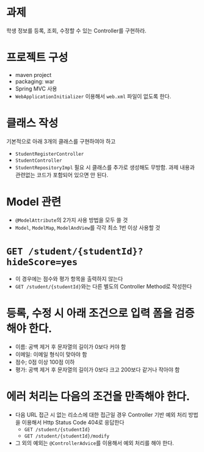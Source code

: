 # 과제
학생 정보를 등록, 조회, 수정할 수 있는 Controller를 구현하라.

# 프로젝트 구성
- maven project
- packaging: war
- Spring MVC 사용
- `WebApplicationInitializer` 이용해서 `web.xml` 파일이 없도록 한다.

# 클래스 작성
기본적으로 아래 3개의 클래스를 구현하여야 하고
- `StudentRegisterController`
- `StudentController`
- `StudentRepositoryImpl`
필요 시 클래스를 추가로 생성해도 무방함.
과제 내용과 관련없는 코드가 포함되어 있으면 안 된다.

# Model 관련
- `@ModelAttribute`의 2가지 사용 방법을 모두 쓸 것
- `Model`, `ModelMap`, `ModelAndView`를 각각 최소 1번 이상 사용할 것

# `GET /student/{studentId}?hideScore=yes`
- 이 경우에는 점수와 평가 항목을 출력하지 않는다
- `GET /student/{studentId}`와는 다른 별도의 Controller Method로 작성한다

# 등록, 수정 시 아래 조건으로 입력 폼을 검증해야 한다.
- 이름: 공백 제거 후 문자열의 길이가 0보다 커야 함
- 이메일: 이메일 형식이 맞아야 함
- 점수; 0점 이상 100점 이하
- 평가: 공백 제거 후 문자열의 길이가 0보다 크고 200보다 같거나 작아야 함

# 에러 처리는 다음의 조건을 만족해야 한다.
- 다음 URL 접근 시 없는 리소스에 대한 접근일 경우 Controller 기반 예외 처리 방법을 이용해서 Http Status Code 404로 응답한다
  - `GET /student/{studentId}`
  - `GET /student/{studentId}/modify`
- 그 외의 예외는 `@ControllerAdvice`를 이용해서 예외 처리를 해야 한다.
